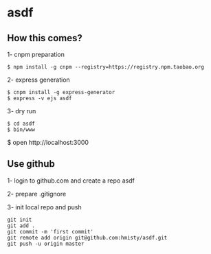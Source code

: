 # asdf

## How this comes?

1- cnpm preparation

```
$ npm install -g cnpm --registry=https://registry.npm.taobao.org
```

2- express generation

```
$ cnpm install -g express-generator
$ express -v ejs asdf
```

3- dry run

```
$ cd asdf
$ bin/www

```

$ open http://localhost:3000

## Use github

1- login to github.com and create a repo asdf

2- prepare .gitignore

3- init local repo and push

```
git init
git add .
git commit -m 'first commit'
git remote add origin git@github.com:hmisty/asdf.git
git push -u origin master
```


